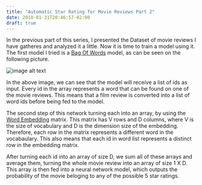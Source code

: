 ```yaml
---
title: "Automatic Star Rating for Movie Reviews Part 2"
date: 2018-01-31T20:46:57-02:00
draft: true
---
```


In the previous part of this series, I presented the Dataset of movie reviews I
have gatheres and analyzed it a little. Now it is time to train a model using
it. The first model I tried is a
[Bag Of Words](https://en.wikipedia.org/wiki/Bag-of-words_model) model, as can
be seen on the following picture.

![image alt text](/automatic-star-rating-for-movie-reviews-part-2/bag_of_words.png)

In the above image, we can see that the model will receive a list of ids as
input. Every id in the array represents a word that can be found on one of the
movie reviews. This means that a film review is converted into a list of word
ids before being fed to the model. 

The second step of this network turning each into an array, by using the
[Word Embedding](https://en.wikipedia.org/wiki/Word_embedding) matrix. This
matrix has V rows and D columns, where V is the size of vocabulary and D is the
dimension size of the embedding. Therefore, each row in the matrix represents a
different word in the vocabaulary. This also means that each id in word list
represents a distinct row in the embedding matrix.

After turning each id into an array of size D, we sum all of these arrays and
average them, turning the whole movie review into an array of size 1 X D. This
array is then fed into a neural network model, which outputs the probability of
the movie beloging to any of the possible 5 star ratings.

